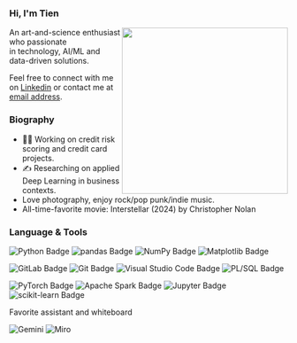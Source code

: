 ### **Hi, I'm Tien**

<img align="right" width="300" src="https://r-charts.com/images/gif/ggcats.gif">

An art-and-science enthusiast who passionate  
in technology, AI/ML and data-driven solutions. 

Feel free to connect with me on [Linkedin](https://www.linkedin.com/in/doananhtien/) or contact me at [email address](mailto:d.atien228@gmail.com).

### **Biography**

- 🧑‍💻 Working on credit risk scoring and credit card projects.
- ✍️ Researching on applied Deep Learning in business contexts.
- Love photography, enjoy rock/pop punk/indie music.
- All-time-favorite movie: Interstellar (2024) by Christopher Nolan

### Language & Tools

![Python Badge](https://img.shields.io/badge/Python-3748a9?logo=python&logoColor=fff&style=for-the-badge)
![pandas Badge](https://img.shields.io/badge/pandas-4033b0?logo=pandas&logoColor=fff&style=for-the-badge)
![NumPy Badge](https://img.shields.io/badge/NumPy-602eb8?logo=numpy&logoColor=fff&style=for-the-badge)
![Matplotlib Badge](https://img.shields.io/badge/Matplotlib-862abf?logo=plotly&logoColor=fff&style=for-the-badge)

![GitLab Badge](https://img.shields.io/badge/GitLab-b225c7?style=for-the-badge&logo=gitlab&logoColor=white)
![Git Badge](https://img.shields.io/badge/Git-ce20b7?logo=git&logoColor=fff&style=for-the-badge)
![Visual Studio Code Badge](https://img.shields.io/badge/VSCode-d61b8e?style=for-the-badge&logo=visual%20studio%20code&logoColor=white)
![PL/SQL Badge](https://img.shields.io/badge/Oracle%20SQL-de165d?style=for-the-badge&logo=oracle&logoColor=white)

![PyTorch Badge](https://img.shields.io/badge/PyTorch-e61126?logo=pytorch&logoColor=fff&style=for-the-badge)
![Apache Spark Badge](https://img.shields.io/badge/PySpark-ee2e0b?logo=apachespark&logoColor=fff&style=for-the-badge)
![Jupyter Badge](https://img.shields.io/badge/Jupyter-f76906?logo=jupyter&logoColor=fff&style=for-the-badge)
![scikit-learn Badge](https://img.shields.io/badge/scikit--learn-ffaa00?logo=scikitlearn&logoColor=fff&style=for-the-badge)

Favorite assistant and whiteboard

![Gemini](https://img.shields.io/badge/Google%20Gemini-3748a9?style=for-the-badge&logo=googlebard&logoColor=fff)
![Miro](https://img.shields.io/badge/Miro-F7C922?style=for-the-badge&logo=Miro&logoColor=050036)

